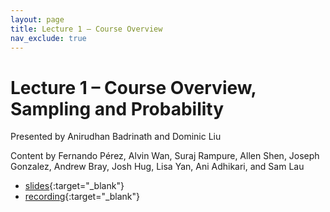 ```yaml
---
layout: page
title: Lecture 1 – Course Overview
nav_exclude: true
---
```


# Lecture 1 – Course Overview, Sampling and Probability

Presented by Anirudhan Badrinath and Dominic Liu

Content by Fernando Pérez, Alvin Wan, Suraj Rampure, Allen Shen, Joseph Gonzalez, Andrew Bray, Josh Hug, Lisa Yan, Ani Adhikari, and Sam Lau

- [slides](https://docs.google.com/presentation/d/1MdVFqezBXRqKbjgmh_rAj1AGx12PoJlixhdygjoIzjQ/edit?usp=sharing){:target="_blank"}
- [recording](https://bcourses.berkeley.edu/courses/1515881/external_tools/78985){:target="_blank"}

<!-- ([launch](https://data100.datahub.berkeley.edu/hub/user-redirect/git-sync?repo=https://github.com/DS-100/fa21&subPath=lec/lec01/&branch=main))
- [video playlist](https://youtube.com/playlist?list=PLQCcNQgUcDfqqdzogA5zgyA00cOMeMMMR)
- [code HTML](../../resources/assets/lectures/lec01/lec01.html) -->

<!-- <table>
<colgroup>
<col style="width: 25%" />
<col style="width: 25%" />
</colgroup>
<thead>
<tr class="header">
<th></th>
<th>Video</th>
</tr>
</thead>
<tbody>
<tr>
<td><strong>1.1.1</strong> <br> Fernando's Intro.</td>
<td><iframe width="300" height="300" height src="https://youtube.com/embed/xIiGrhdYuxk" frameborder="0" allow="accelerometer; autoplay; encrypted-media; gyroscope; picture-in-picture" allowfullscreen></iframe></td>
</tr>
<tr>
<td><strong>1.1.2</strong> <br> Alvin's Intro.</td>
<td><iframe width="300" height="300" height src="https://youtube.com/embed/i4pAZjOeiSk" frameborder="0" allow="accelerometer; autoplay; encrypted-media; gyroscope; picture-in-picture" allowfullscreen></iframe></td>
</tr>
<tr>
<td><strong>1.2</strong> <br> What is data science? An overview of the field, and issues to be aware of.</td>
<td><iframe width="300" height="300" height src="https://youtube.com/embed/XZKQxaX5Slc" frameborder="0" allow="accelerometer; autoplay; encrypted-media; gyroscope; picture-in-picture" allowfullscreen></iframe></td>
</tr>
<tr>
<td><strong>1.3</strong> <br> An overview of the topics covered in this course.</td>
<td><iframe width="300" height="500" height src="https://youtube.com/embed/95WnbG4SVvg" frameborder="0" allow="accelerometer; autoplay; encrypted-media; gyroscope; picture-in-picture" allowfullscreen></iframe></td>
</tr>
<tr>
<td><strong>1.4.1</strong> <br> Course Logistics: Team and Online Resources.</td>
<td><iframe width="300" height="300" height src="https://youtube.com/embed/jngV_mIMU-U" frameborder="0" allow="accelerometer; autoplay; encrypted-media; gyroscope; picture-in-picture" allowfullscreen></iframe></td>
</tr>
<tr>
<td><strong>1.4.2</strong> <br> Course Logistics: Content and Workflow.</td>
<td><iframe width="300" height="300" height src="https://youtube.com/embed/X1kzJvL7l7g" frameborder="0" allow="accelerometer; autoplay; encrypted-media; gyroscope; picture-in-picture" allowfullscreen></iframe></td>
</tr>
<tr>
<td><strong>1.5</strong> <br> An overview of the data science lifecycle and its four steps.</td>
<td><iframe width="300" height="300" height src="https://youtube.com/embed/tic25yzL3VU" frameborder="0" allow="accelerometer; autoplay; encrypted-media; gyroscope; picture-in-picture" allowfullscreen></iframe></td>
</tr>
<tr>
<td><strong>1.6</strong> <br> A demonstration of various data science tools using data from students in the Fall 2020 class.</td>
<td><iframe width="300" height="300" height src="https://youtube.com/embed/kDYLLodjYrg" frameborder="0" allow="accelerometer; autoplay; encrypted-media; gyroscope; picture-in-picture" allowfullscreen=""></iframe></td>
</tr>
<tr> -->
